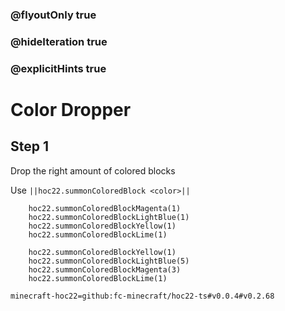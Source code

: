 ### @flyoutOnly true
### @hideIteration true
### @explicitHints true


# Color Dropper

## Step 1
Drop the right amount of colored blocks

Use ``||hoc22.summonColoredBlock <color>||``

```ghost
    hoc22.summonColoredBlockMagenta(1)
    hoc22.summonColoredBlockLightBlue(1)
    hoc22.summonColoredBlockYellow(1)
    hoc22.summonColoredBlockLime(1) 
```
```template
    hoc22.summonColoredBlockYellow(1)
    hoc22.summonColoredBlockLightBlue(5)
    hoc22.summonColoredBlockMagenta(3)
    hoc22.summonColoredBlockLime(1)          
```
```package
minecraft-hoc22=github:fc-minecraft/hoc22-ts#v0.0.4#v0.2.68
```